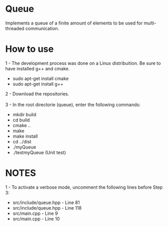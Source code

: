 # Queue
Implements a queue of a finite amount of elements to be used for multi-threaded communication.

# How to use
1 - The development process was done on a Linux distribuition. Be sure to have installed g++ and cmake.
<br />
* sudo apt-get install cmake
* sudo apt-get install g++

2 - Download the repositories.<br />
<br />
3 - In the root directorie (queue), enter the following commands:
<br />
* mkdir build
* cd build
* cmake ..
* make 
* make install
* cd ../dist
* ./myQueue
* ./testmyQueue (Unit test)

# NOTES
1 - To activate a verbose mode, uncomment the following lines before Step 3:
* src/include/queue.hpp - Line  81
* src/include/queue.hpp - Line 118
* src/main.cpp - Line 9
* src/main.cpp - Line 10
